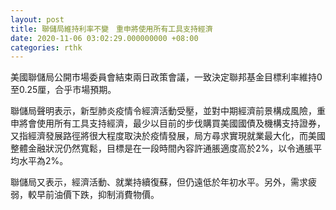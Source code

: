 ```yaml
---
layout: post
title: 聯儲局維持利率不變　重申將使用所有工具支持經濟
date: 2020-11-06 03:02:29.000000000 +08:00
categories: rthk
---
```


美國聯儲局公開市場委員會結束兩日政策會議，一致決定聯邦基金目標利率維持0至0.25厘，合乎市場預期。

聯儲局聲明表示，新型肺炎疫情令經濟活動受壓，並對中期經濟前景構成風險，重申將會使用所有工具支持經濟，最少以目前的步伐購買美國國債及機構支持證券，又指經濟發展路徑將很大程度取決於疫情發展，局方尋求實現就業最大化，而美國整體金融狀況仍然寬鬆，目標是在一段時間內容許通脹適度高於2%，以令通脹平均水平為2%。

聯儲局又表示，經濟活動、就業持續復蘇，但仍遠低於年初水平。另外，需求疲弱，較早前油價下跌，抑制消費物價。
